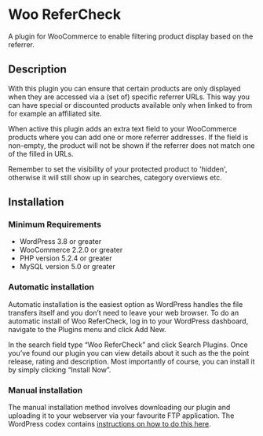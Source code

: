 # Woo ReferCheck
A plugin for WooCommerce to enable filtering product display based on the referrer.

## Description
With this plugin you can ensure that certain products are only displayed when they are accessed via a (set of) specific referrer URLs. This way you can have special or discounted products available only when linked to from for example an affiliated site.

When active this plugin adds an extra text field to your WooCommerce products where you can add one or more referrer addresses. If the field is non-empty, the product will not be shown if the referrer does not match one of the filled in URLs.

Remember to set the visibility of your protected product to 'hidden', otherwise it will still show up in searches, category overviews etc.

## Installation

### Minimum Requirements

* WordPress 3.8 or greater
* WooCommerce 2.2.0 or greater
* PHP version 5.2.4 or greater
* MySQL version 5.0 or greater

### Automatic installation

Automatic installation is the easiest option as WordPress handles the file transfers itself and you don’t need to leave your web browser. To do an automatic install of Woo ReferCheck, log in to your WordPress dashboard, navigate to the Plugins menu and click Add New.

In the search field type “Woo ReferCheck” and click Search Plugins. Once you’ve found our plugin you can view details about it such as the the point release, rating and description. Most importantly of course, you can install it by simply clicking “Install Now”.

### Manual installation

The manual installation method involves downloading our plugin and uploading it to your webserver via your favourite FTP application. The WordPress codex contains [instructions on how to do this here](http://codex.wordpress.org/Managing_Plugins#Manual_Plugin_Installation).
